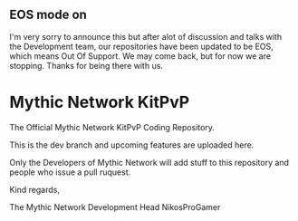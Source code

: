 ## EOS mode on

I'm very sorry to announce this but after alot of discussion and talks with the Development team, our repositories have been updated to be EOS, which means Out Of Support. We may come back, but for now we are stopping. Thanks for being there with us.

# Mythic Network KitPvP

The Official Mythic Network KitPvP Coding Repository.

This is the dev branch and upcoming features are uploaded here.

Only the Developers of Mythic Network will add stuff to this repository and people who issue a pull ruquest.

Kind regards,

The Mythic Network Development Head
NikosProGamer

